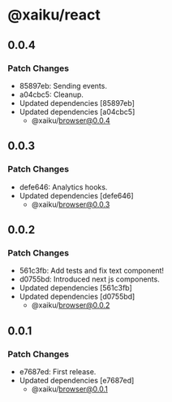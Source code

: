 # @xaiku/react

## 0.0.4

### Patch Changes

- 85897eb: Sending events.
- a04cbc5: Cleanup.
- Updated dependencies [85897eb]
- Updated dependencies [a04cbc5]
  - @xaiku/browser@0.0.4

## 0.0.3

### Patch Changes

- defe646: Analytics hooks.
- Updated dependencies [defe646]
  - @xaiku/browser@0.0.3

## 0.0.2

### Patch Changes

- 561c3fb: Add tests and fix text component!
- d0755bd: Introduced next js components.
- Updated dependencies [561c3fb]
- Updated dependencies [d0755bd]
  - @xaiku/browser@0.0.2

## 0.0.1

### Patch Changes

- e7687ed: First release.
- Updated dependencies [e7687ed]
  - @xaiku/browser@0.0.1
